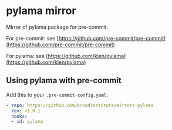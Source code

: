 # pylama mirror

Mirror of pylama package for pre-commit.

For pre-commit: see [https://github.com/pre-commit/pre-commit](https://github.com/pre-commit/pre-commit)

For pylama: see [https://github.com/klen/pylama](https://github.com/klen/pylama)

## Using pylama with pre-commit

Add this to your `.pre-commit-config.yaml`:

```yaml
- repo: https://github.com/broadinstitute/mirrors-pylama
  rev: v1.0.1
  hooks:
  - id: pylama
```
